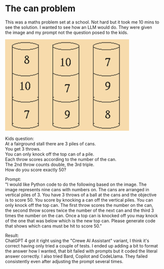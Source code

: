 # The can problem
This was a maths problem set at a school. Not hard but it took me 10 mins to see the solution. I wanted to see how an LLM would do. They were given the image and my prompt not the question posed to the kids.
  
 ![The cans](cans.png)
  
Kids question:  
At a fairground stall there are 3 piles of cans.  
You get 3 throws.  
You can only knock off the top can of a pile.  
Each throw scores according to the number of the can.  
The 2nd throw counts double, the 3rd triple.  
How do you score exactly 50? 

Prompt:  
"I would like Python code to do the following based on the image. The image represents nine cans with numbers on. The cans are arranged in vertical piles of 3. You have 3 throws of a ball at the cans and the objective is to score 50. You score by knocking a can off the vertical piles. You can only knock off the top can. The first throw scores the number on the can, the second throw scores twice the number of the next can and the third 3 times the number on the can. Once a top can is knocked off you may knock of the one that was below which is the new top can.  Please generate code that shows which cans must be hit to score 50."

Result:  
ChatGPT 4 got it right using the "Crewe AI Assistant" variant, I think it's correct having only tried a couple of tests.
I ended up adding a bit to format the answer how I wanted, that bit failed with prompts but it coded the literal answer correctly. I also tried Bard, Copilot and CodeLlama. They failed consistently even after adjusting the prompt several times.
 

